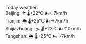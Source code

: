 Today weather:  
Beijing: ⛈ 🌡️+22°C 🌬️←7km/h  
Tianjin: 🌦 🌡️+25°C 🌬️→7km/h  
Shijiazhuang: 🌫  🌡️+23°C 🌬️↑0km/h  
Tangshan: 🌦 🌡️+25°C 🌬️→7km/h  
